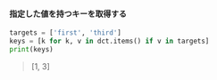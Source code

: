 #### 指定した値を持つキーを取得する

```py
targets = ['first', 'third']
keys = [k for k, v in dct.items() if v in targets]
print(keys)
```

> [1, 3]
